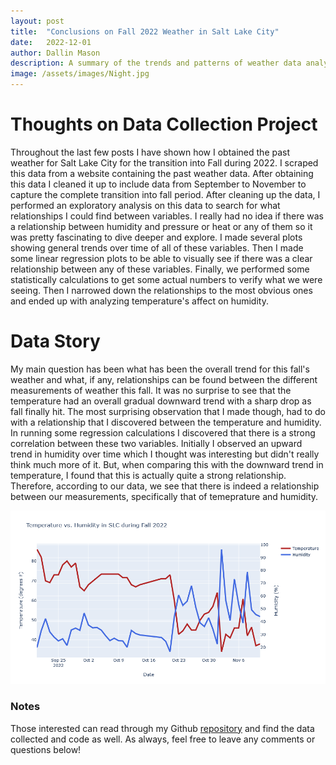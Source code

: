 ```yaml
---
layout: post
title:  "Conclusions on Fall 2022 Weather in Salt Lake City"
date:   2022-12-01
author: Dallin Mason
description: A summary of the trends and patterns of weather data analyzed for Salt Lake City during the Fall of 2022.
image: /assets/images/Night.jpg
---
```



# Thoughts on Data Collection Project

Throughout the last few posts I have shown how I obtained the past weather for Salt Lake City for the transition into Fall during 2022. I scraped this data from a website containing the past weather data. After obtaining this data I cleaned it up to include data from September to November to capture the complete transition into fall period. After cleaning up the data, I performed an exploratory analysis on this data to search for what relationships I could find between variables. I really had no idea if there was a relationship between humidity and pressure or heat or any of them so it was pretty fascinating to dive deeper and explore. I made several plots showing general trends over time of all of these variables. Then I made some linear regression plots to be able to visually see if there was a clear relationship between any of these variables. Finally, we performed some statistically calculations to get some actual numbers to verify what we were seeing. Then I narrowed down the relationships to the most obvious ones and ended up with analyzing temperature's affect on humidity. 


# Data Story

My main question has been what has been the overall trend for this fall's weather and what, if any, relationships can be found between the different measurements of weather this fall. It was no surprise to see that the temperature had an overall gradual downward trend with a sharp drop as fall finally hit. The most surprising observation that I made though, had to do with a relationship that I discovered between the temperature and humidity. In running some regression calculations I discovered that there is a strong correlation between these two variables. Initially I observed an upward trend in humidity over time which I thought was interesting but didn't really think much more of it. But, when comparing this with the downward trend in temperature, I found that this is actually quite a strong relationship. Therefore, according to our data, we see that there is indeed a relationship between our measurements, specifically that of temeprature and humidity.  






<img src="https://raw.githubusercontent.com/dallinmason/stat386-projects/main/assets/images/newplot.png" alt="" style="width:1000px;"/>


### Notes
Those interested can read through my Github [repository](https://github.com/dallinmason/Past-Weather) and find the data collected and code as well. As always, feel free to leave any comments or questions below!
